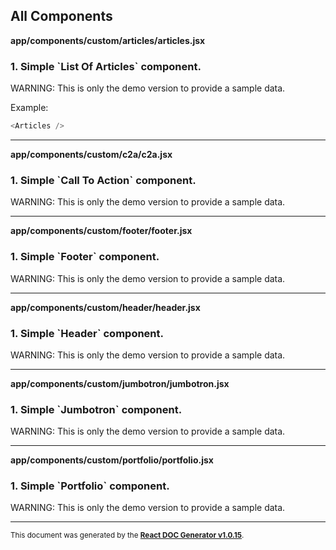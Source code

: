 All Components
----------

**app/components/custom/articles/articles.jsx**

### 1. Simple &#x60;List Of Articles&#x60; component.

WARNING: This is only the demo version to provide a sample data.   

Example:   
```js   
<Articles />   
```   




-----
**app/components/custom/c2a/c2a.jsx**

### 1. Simple &#x60;Call To Action&#x60; component.

WARNING: This is only the demo version to provide a sample data.   




-----
**app/components/custom/footer/footer.jsx**

### 1. Simple &#x60;Footer&#x60; component.

WARNING: This is only the demo version to provide a sample data.   




-----
**app/components/custom/header/header.jsx**

### 1. Simple &#x60;Header&#x60; component.

WARNING: This is only the demo version to provide a sample data.   




-----
**app/components/custom/jumbotron/jumbotron.jsx**

### 1. Simple &#x60;Jumbotron&#x60; component.

WARNING: This is only the demo version to provide a sample data.   




-----
**app/components/custom/portfolio/portfolio.jsx**

### 1. Simple &#x60;Portfolio&#x60; component.

WARNING: This is only the demo version to provide a sample data.   




-----

<sub>This document was generated by the <a href="https://github.com/marborkowski/react-doc-generator" target="_blank">**React DOC Generator v1.0.15**</a>.</sub>
